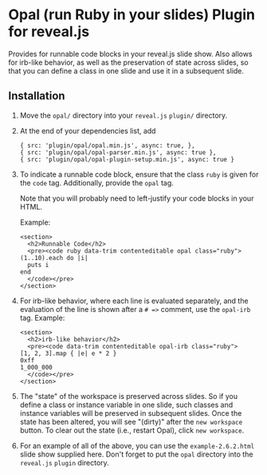 # Opal (run Ruby in your slides) Plugin for reveal.js

Provides for runnable code blocks in your reveal.js slide show. Also allows
for irb-like behavior, as well as the preservation of state across slides,
so that you can define a class in one slide and use it in a subsequent slide.

## Installation

1.  Move the `opal/` directory into your `reveal.js` `plugin/` directory.

2.  At the end of your dependencies list, add

        { src: 'plugin/opal/opal.min.js', async: true, },
        { src: 'plugin/opal/opal-parser.min.js', async: true },
        { src: 'plugin/opal/opal-plugin-setup.min.js', async: true }

3.  To indicate a runnable code block, ensure that the class `ruby` is
    given for the `code` tag. Additionally, provide the `opal` tag.

    Note that you will probably need to left-justify your code blocks
    in your HTML.

    Example:

        <section>
          <h2>Runnable Code</h2>
          <pre><code ruby data-trim contenteditable opal class="ruby">
        (1..10).each do |i|
          puts i
        end
          </code></pre>
        </section>

4.  For irb-like behavior, where each line is evaluated separately, and
    the evaluation of the line is shown after a `# =>` comment, use the
    `opal-irb` tag. Example:

        <section>
          <h2>irb-like behavior</h2>
          <pre><code data-trim contenteditable opal-irb class="ruby">
        [1, 2, 3].map { |e| e * 2 }
        0xff
        1_000_000
          </code></pre>
        </section>

5.  The "state" of the workspace is preserved across slides. So if you
    define a class or instance variable in one slide, such classes and
    instance variables will be preserved in subsequent slides. Once the
    state has been altered, you will see "(dirty)" after the `new workspace`
    button. To clear out the state (i.e., restart Opal), click `new workspace`.

6.  For an example of all of the above, you can use the `example-2.6.2.html`
    slide show supplied here. Don't forget to put the `opal` directory into the
    `reveal.js` `plugin` directory.
